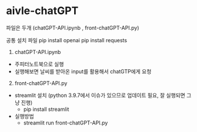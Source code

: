 # aivle-chatGPT

파일은 두개 (chatGPT-API.ipynb , front-chatGPT-API.py)

공통 설치 파일
pip install openai
pip install requests

1. chatGPT-API.ipynb
- 주피터노트북으로 실행
- 실행해보면 날씨를 받아온 input를 활용해서 chatGTP에게 요청

2. front-chatGPT-API.py
- streamlit 설치 (python 3.9.7에서 이슈가 있으므로 업데이트 필요, 잘 실행되면 그냥 진행)
  - pip install streamlit 
- 실행방법
  - streamlit run front-chatGPT-API.py
  
 
